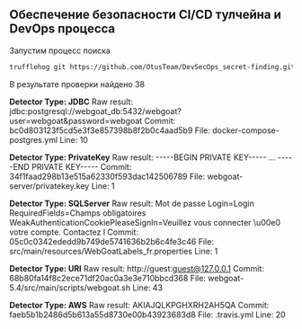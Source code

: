##  Обеспечение безопасности CI/CD тулчейна и DevOps процесса

Запустим процесс поиска 

```bash
trufflehog git https://github.com/OtusTeam/DevSecOps_secret-finding.git | tee -a log.txt
```

В результате проверки найдено 38 

**Detector Type: JDBC**
Raw result: jdbc:postgresql://webgoat_db:5432/webgoat?user=webgoat&password=webgoat
Commit: bc0d803123f5cd5e3f3e857398b8f2b0c4aad5b9
File: docker-compose-postgres.yml
Line: 10

**Detector Type: PrivateKey**
Raw result: -----BEGIN PRIVATE KEY-----
...
-----END PRIVATE KEY-----
Commit: 34f1faad298b13e515a62330f593dac142506789
File: webgoat-server/privatekey.key
Line: 1

**Detector Type: SQLServer**
Raw result: Mot de passe
Login=Login
RequiredFields=Champs obligatoires
WeakAuthenticationCookiePleaseSignIn=Veuillez vous connecter \u00e0 votre compte. Contactez l
Commit: 05c0c0342ededd9b749de5741636b2b6c4fe3c46
File: src/main/resources/WebGoatLabels_fr.properties
Line: 1

**Detector Type: URI**
Raw result: http://guest:guest@127.0.0.1
Commit: 68b80fa14f8c2ece71df20ac0a3e3e710bbcd368
File: webgoat-5.4/src/main/scripts/webgoat.sh
Line: 43

**Detector Type: AWS**
Raw result: AKIAJQLKPGHXRH2AH5QA
Commit: faeb5b1b2486d5b613a55d8730e00b43923683d8
File: .travis.yml
Line: 20

